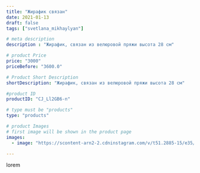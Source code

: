 ```yaml
---
title: "Жирафик связан"
date: 2021-01-13
draft: false
tags: ["svetlana_mikhaylyan"]

# meta description
description : "Жирафик, связан из велюровой пряжи высота 28 см"

# product Price
price: "3000"
priceBefore: "3600.0"

# Product Short Description
shortDescription: "Жирафик, связан из велюровой пряжи высота 28 см"

#product ID
productID: "CJ_Ll2GB6-n"

# type must be "products"
type: "products"

# product Images
# first image will be shown in the product page
images:
  - image: "https://scontent-arn2-2.cdninstagram.com/v/t51.2885-15/e35/137606876_703723917171752_5276822184414041882_n.jpg?se=7&tp=1&_nc_ht=scontent-arn2-2.cdninstagram.com&_nc_cat=108&_nc_ohc=KEB_NcrzsJAAX_CSonS&oh=10e4eaeb3407ed4e66e90a9cb7a6632d&oe=6071B89F&ig_cache_key=MjQ4NTc1NjQ5ODU0NzI5MDAyMw%3D%3D.2"

---
```

lorem
